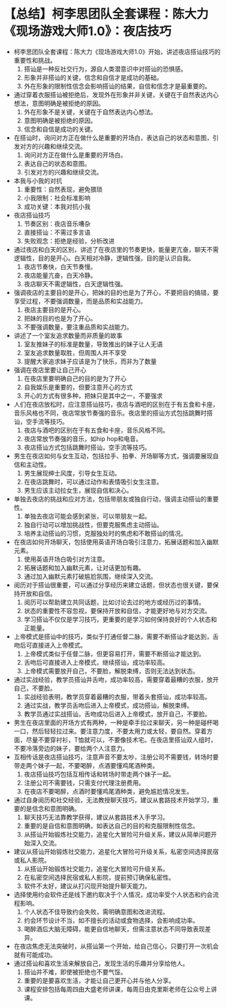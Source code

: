 # 【总结】柯李思团队全套课程：陈大力《现场游戏大师1.0》：夜店技巧

-   柯李思团队全套课程：陈大力《现场游戏大师1.0》开始，讲述夜店搭讪技巧的重要性和挑战。
    1.  搭讪是一种反社交行为，源自人类潜意识中对搭讪的恐惧感。
    2.  形象并非搭讪的关键，信念和自信才是成功的基础。
    3.  外在形象的限制性信念会影响搭讪的结果，自信和信念才是最重要的。
-   通过穿着衣服搭讪被拒绝后，发现外在形象并非关键，关键在于自然表达内心想法，意图明确是被拒绝的原因。
    1.  外在形象不是关键，关键在于自然表达内心想法。
    2.  意图明确是被拒绝的原因。
    3.  信念和自信是成功的关键。
-   在搭讪时，询问对方正在做什么是重要的开场白，表达自己的状态和意图，引发对方的兴趣和继续交流。
    1.  询问对方正在做什么是重要的开场白。
    2.  表达自己的状态和意图。
    3.  引发对方的兴趣和继续交流。
-   本我与小我的对抗
    1.  重要性：自然表现，避免猥琐
    2.  小我限制：社会标准影响
    3.  成功关键：本我对抗小我
-   夜店搭讪技巧
    1.  节奏区别：夜店音乐嘈杂
    2.  直接搭讪：不需过多言语
    3.  失败观念：拒绝是经验，分析改进
-   通过夜店和白天的区别，讲述了在夜店里的节奏更快，能量更亢奋，聊天不需逻辑性，目的是开心。白天相对冷静，逻辑性强，目的是认识自我。
    1.  夜店节奏快，白天节奏慢。
    2.  夜店能量亢奋，白天冷静。
    3.  夜店聊天不需逻辑性，白天逻辑性强。
-   强调夜店的主要目的是开心，把妹的目的也是为了开心，不要把目的搞错，要享受过程，不要强调数量，而是品质和实战能力。
    1.  夜店主要目的是开心。
    2.  把妹的目的也是为了开心。
    3.  不要强调数量，要注重品质和实战能力。
-   讲述了一个室友追求数量而非质量的故事
    1.  室友推妹子的标准是数量，导致推出的妹子让人无语
    2.  室友追求数量取胜，但周围人并不享受
    3.  提醒大家追求妹子应该是为了快乐，而非为了数量
-   强调在夜店里要让自己开心
    1.  在夜店里要明确自己的目的是为了开心
    2.  自我娱乐是重要的，但要注意开心的方式
    3.  开心的方式有很多种，把妹只是其中之一，不要强求
-   人们在夜店放松时，应注意搭讪技巧，夜店与酒吧的区别在于有五食和卡座，音乐风格也不同，夜店常放节奏强的音乐。夜店里的搭讪方式包括跳舞时搭讪，空手流等技巧。
    1.  夜店与酒吧的区别在于有五食和卡座，音乐风格不同。
    2.  夜店常放节奏强的音乐，如hip hop和电音。
    3.  夜店搭讪方式包括跳舞时搭讪，空手流等技巧。
-   男生在夜店如何与女生互动，包括拉手、拍拳、开场聊等方式，强调要展现自信和主动性。
    1.  男生展现绅士风度，引导女生互动。
    2.  在夜店跳舞时，可以通过动作和表情吸引女生注意。
    3.  男生应该主动拉女生，展现自信和决心。
-   单独去夜店的挑战和应对方法，包括带朋友或独自行动，强调主动搭讪的重要性。
    1.  单独去夜店可能会感到紧张，可以带朋友一起。
    2.  独自行动可以增加挑战性，但要克服焦虑主动搭讪。
    3.  培养主动搭讪的习惯，克服独处时的焦虑和不敢搭讪的情况。
-   在夜店如何开场聊天，包括使用英语开场白吸引注意力，拓展话题和加入幽默元素。
    1.  使用英语开场白吸引对方注意。
    2.  拓展话题和加入幽默元素，让对话更加有趣。
    3.  通过加入幽默元素打破尴尬氛围，继续深入交流。
-   阅历对于搭讪很重要，可以通过分享经历来建立话题，但状态也很关键，要保持开放和自信。
    1.  阅历可以帮助建立共同话题，比如讨论去过的地方或经历过的事情。
    2.  状态的重要性不容忽视，要保持开放和自信，才能更好地与对方交流。
    3.  学习搭讪不仅仅是学习技巧，更重要的是学习如何保持良好的个人状态和正能量。
-   上帝模式是搭讪中的技巧，类似于打通任督二脉，需要不断搭讪才能达到，舌吻后可直接进入上帝模式。
    1.  上帝模式类似于任督二脉，但更容易打开，需要不断搭讪才能达到。
    2.  舌吻后可直接进入上帝模式，继续搭讪，成功率较高。
    3.  上帝模式需要放开自己，不要脸，解脱束缚，否则无法达到状态。
-   通过实战经验，教学员搭讪并舌吻，成功率较高，需要穿着最糟的衣服，放开自己，不要脸。
    1.  实战经验表明，教学员穿着最糟的衣服，带着头套搭讪，成功率较高。
    2.  通过实战，教学员舌吻后进入上帝模式，成功搭讪，解脱束缚。
    3.  教学员通过实战搭讪，舌吻成功后进入上帝模式，放开自己，不要脸。
-   男生在夜店里面的开场方式有两种，一种是牵手拉过来聊天，另一种是碰杯喝一口，然后轻轻拉过来。要注意力度，不要太用力或太轻，要自然。穿着方面，尽量不要穿衬衫，T恤就可以，不要像技术宅。在夜店里搭讪双人组时，不要冷落旁边的妹子，要给两个人注意力。
-   互相传话是夜店搭讪技巧，注意声音不要太吵，注册公司不需要钱，转场时要带走两个妹子一起，不要喝醉，点酒要懂鸡尾酒种类。
    1.  夜店搭讪技巧包括互相传话和转场时带走两个妹子一起。
    2.  注册公司不需要钱，只需支付代理注册费用。
    3.  在夜店不要喝醉，点酒时要懂鸡尾酒种类，避免尴尬情况发生。
-   通过自身阅历和社交经验，无法教授聊天技巧，建议从套路技术开始学习，重要的是信念和意图明确。
    1.  聊天技巧无法靠教学获得，建议从套路技术入手学习。
    2.  重要的是自信和意图明确，如表达自己的目的和克服限制性信念。
    3.  从搭讪开始锻炼社交能力，追星化大冒险可升级关系，建议从简单问题开始深入交流。
-   建议从搭讪开始锻炼社交能力，追星化大冒险可升级关系，私密空间选择民宿或私人影院。
    1.  从搭讪开始锻炼社交能力，追星化大冒险可升级关系。
    2.  在私密空间选择民宿或私人影院，提前预订确保私密性。
    3.  软件不太好，建议从打闪现开始提升聊天能力。
-   选择使用约会软件还是线下邀约取决于个人情况，成功率受个人状态和约会流程影响。
    1.  个人状态不佳导致约会失败，需明确意图和改进流程。
    2.  约会环节设计不当，如不擅长的活动或食物选择，会影响成功率。
    3.  喝醉酒后大脑无障碍，能更自信地聊天，但需注意状态不同导致表现差异。
-   在夜店焦虑无法突破时，从搭讪第一个开始，给自己信心，只要打开一次机会就有可能成功。
-   通过搭讪和喜欢生活来解放自己，发现生活的乐趣并分享给他人。
    1.  搭讪并不难，即使被拒绝也不要气馁。
    2.  重要的是要喜欢生活，才能让自己更开心并与他人分享。
    3.  课程安排包括每周四由大盛老师讲课，每周日由克里斯老师在公众号上讲课。